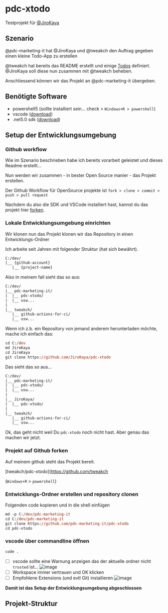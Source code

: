 # pdc-xtodo

Testprojekt für [@JiroKaya](https://github.com/JiroKaya)

## Szenario

@pdc-marketing-it hat @JiroKaya und @tweakch den Auftrag gegeben einen kleine Todo-App zu erstellen

@tweakch hat bereits das README erstellt und einige [Todos](https://github.com/tweakch/projects/pdc-xtodo) definiert. @JiroKaya soll diese nun zusammen mit @tweakch beheben.

Anschliessend können wir das Projekt an @pdc-marketing-it übergeben. 

## Benötigte Software

- powershell5 (sollte installiert sein... check > `Windows+R > powershell`)
- vscode ([download](https://code.visualstudio.com/))
- .net5.0 sdk ([download](https://dotnet.microsoft.com/download/dotnet/thank-you/sdk-5.0.400-windows-x64-installer))

## Setup der Entwicklungsumgebung

### Github workflow

Wie im Szenario beschrieben habe ich bereits vorarbeit geleistet und dieses Readme erstellt... 

Nun werden wir zusammen - in bester Open Source manier - das Projekt erstellen. 

Der Github Workflow für OpenSource projekte ist `fork > clone > commit > push > pull request` 

Nachdem du also die SDK und VSCode installiert hast, kannst du das projekt hier [forken](#).  

### Lokale Entwicklungsumgebung einrichten

Wir klonen nun das Projekt klonen wir das Repository in einen Entwicklungs-Ordner

Ich arbeite seit Jahren mit folgender Struktur (hat sich bewährt).

```txt
C:/dev/
|__ {github-account}
   |__ {project-name}
```

Also in meinem fall sieht das so aus: 

```txt
C:/dev/
|__ pdc-marketing-it/
|  |__ pdc-xtodo/
|  |__ usw...
|
|__ tweakch/
   |__ github-actions-for-ci/
   |__ usw...
```

Wenn ich z.b. ein Repository von jemand anderem herunterladen möchte, mache ich einfach das: 

```ps
cd C:/dev
md JiroKaya
cd JiroKaya
git clone https://github.com/JiroKaya/pdc-xtodo
```

Das sieht das so aus... 

```txt
C:/dev/
|__ pdc-marketing-it/
|  |__ pdc-xtodo/
|  |__ usw...
|
|__ JiroKaya/
|  |__ pdc-xtodo/
|
|__ tweakch/
   |__ github-actions-for-ci/
   |__ usw...
```

Ok, das geht nicht weil Du `pdc-xtodo` noch nicht hast. Aber genau das machen wir jetzt.

### Projekt auf Github forken

Auf meinem github steht das Projekt bereit. 

[tweakch/pdc-xtodo](https://github.com/tweakch

(`Windows+R` > `powershell`)

### Entwicklungs-Ordner erstellen und repository clonen 

Folgenden code kopieren und in die shell einfügen
```ps
md -p C:/dev/pdc-marketing-it
cd C:/dev/pdc-marketing-it
git clone https://github.com/pdc-marketing-it/pdc-xtodo
cd pdc-xtodo
```
### vscode über commandline öffnen

```ps
code .
```

- [ ] vscode sollte eine Warnung anzeigen das der aktuelle ordner nicht `trusted` ist...
![image](https://user-images.githubusercontent.com/1404998/129693720-c80c4608-d052-4980-b9ff-69dbb167f951.png)
- [ ] Workspace immer vertrauen und OK klicken
- [ ] Empfohlene Extensions (und evtl Git) installieren
![image](https://user-images.githubusercontent.com/1404998/129694590-41eaea7e-10ed-4fdf-8a3b-9f72acb9e4a6.png)

**Damit ist das Setup der Entwicklungsumgebung abgeschlossen**

## Projekt-Struktur

## 

